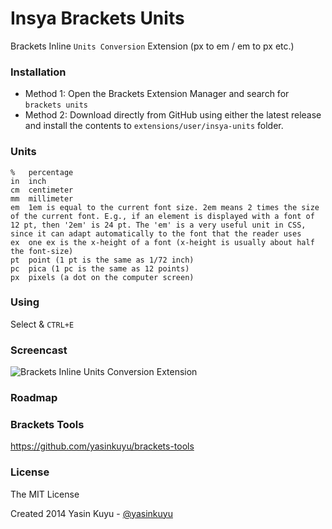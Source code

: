 Insya Brackets Units
===========

Brackets Inline `Units Conversion` Extension (px to em / em to px etc.)

### Installation
* Method 1: Open the Brackets Extension Manager and search for `brackets units`
* Method 2: Download directly from GitHub using either the latest release and install the contents to `extensions/user/insya-units` folder.

### Units

    %	percentage
    in	inch
    cm	centimeter
    mm	millimeter
    em	1em is equal to the current font size. 2em means 2 times the size of the current font. E.g., if an element is displayed with a font of 12 pt, then '2em' is 24 pt. The 'em' is a very useful unit in CSS, since it can adapt automatically to the font that the reader uses
    ex	one ex is the x-height of a font (x-height is usually about half the font-size)
    pt	point (1 pt is the same as 1/72 inch)
    pc	pica (1 pc is the same as 12 points)
    px	pixels (a dot on the computer screen)

### Using

Select & `CTRL+E`

### Screencast

![Brackets Inline Units Conversion Extension](http://i58.tinypic.com/nmn6t1.gif)


### Roadmap

### Brackets Tools

https://github.com/yasinkuyu/brackets-tools

### License

The MIT License

Created 2014 Yasin Kuyu - [@yasinkuyu](https://twitter.com/yasinkuyu)